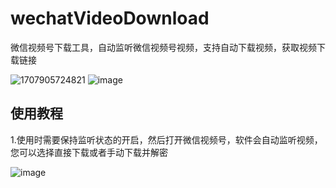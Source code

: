 # wechatVideoDownload
微信视频号下载工具，自动监听微信视频号视频，支持自动下载视频，获取视频下载链接

![1707905724821](https://github.com/qiye45/wechatVideoDownload/assets/138199658/67615996-dda6-4121-a4be-05125bd0e851)
![image](https://github.com/qiye45/wechatVideoDownload/assets/138199658/43b583c5-37bf-45e6-a844-ceabadaea7a8)

## 使用教程
1.使用时需要保持监听状态的开启，然后打开微信视频号，软件会自动监听视频，您可以选择直接下载或者手动下载并解密

![image](https://github.com/qiye45/wechatVideoDownload/assets/138199658/062c8eb3-cf16-4d89-8cba-d631324d8b1d)
